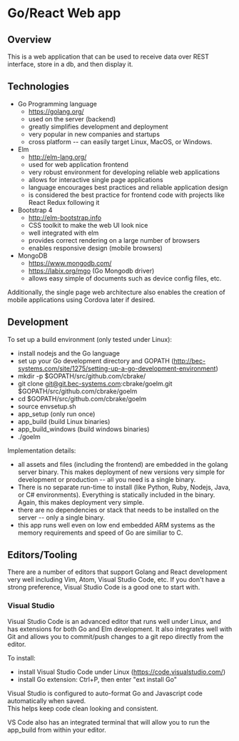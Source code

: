 Go/React Web app
================

Overview
--------

This is a web application that can be used to receive data over REST interface, store in a db, and then display it.

Technologies
------------

* Go Programming language
  * https://golang.org/
  * used on the server (backend)
  * greatly simplifies development and deployment
  * very popular in new companies and startups
  * cross platform -- can easily target Linux, MacOS, or Windows.
* Elm 
  * http://elm-lang.org/
  * used for web application frontend
  * very robust environment for developing reliable web applications
  * allows for interactive single page applications
  * language encourages best practices and reliable application design
  * is considered the best practice for frontend code with projects like React Redux following it
* Bootstrap 4
  * http://elm-bootstrap.info
  * CSS toolkit to make the web UI look nice
  * well integrated with elm
  * provides correct rendering on a large number of browsers
  * enables responsive design (mobile browsers)
* MongoDB
  * https://www.mongodb.com/
  * https://labix.org/mgo (Go Mongodb driver)
  * allows easy simple of documents such as device config files, etc.

Additionally, the single page web architecture also enables the creation of mobile applications using Cordova later if desired.

Development
-----------

To set up a build environment (only tested under Linux):

* install nodejs and the Go language
* set up your Go development directory and GOPATH (http://bec-systems.com/site/1275/setting-up-a-go-development-environment)
* mkdir -p $GOPATH/src/github.com/cbrake/
* git clone git@git.bec-systems.com:cbrake/goelm.git $GOPATH/src/github.com/cbrake/goelm
* cd $GOPATH/src/github.com/cbrake/goelm
* source envsetup.sh
* app\_setup (only run once)
* app\_build (build Linux binaries)
* app\_build\_windows (build windows binaries)
* ./goelm

Implementation details:

* all assets and files (including the frontend) are embedded in the golang server binary.  This makes deployment of new versions very simple for development or production -- all you need is a single binary.
* There is no separate run-time to install (like Python, Ruby, Nodejs, Java, or C# environments).  Everything is statically included in the binary.  Again, this makes deployment very simple.
* there are no dependencies or stack that needs to be installed on the server -- only a single binary.
* this app runs well even on low end embedded ARM systems as the memory requirements and speed of Go are similiar to C.

Editors/Tooling
---------------

There are a number of editors that support Golang and React development very well including Vim, Atom, Visual Studio Code, etc.  If you don't have a strong preference, Visual Studio Code is a good one to start with.

### Visual Studio

Visual Studio Code is an advanced editor that runs well under Linux, and has extensions for both Go and Elm development.  It also integrates well with Git and allows you to commit/push changes to a git repo directly from the editor.

To install:

* install Visual Studio Code under Linux (https://code.visualstudio.com/)
* install Go extension: Ctrl+P, then enter "ext install Go"

Visual Studio is configured to auto-format Go and Javascript code automatically when saved.  
This helps keep code clean looking and consistent.  

VS Code also has an integrated terminal that will allow you to run the app\_build from within your editor.




